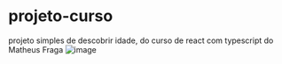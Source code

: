 # projeto-curso
projeto simples de descobrir idade, do curso de react com typescript do Matheus Fraga
![image](https://github.com/naralicecosta/projeto-curso/assets/100246479/1dde2100-249f-4372-938b-d2ac762c34b6)

